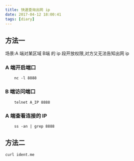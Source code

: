 ```yaml
---
title: 快速查询出网 ip
date: 2017-04-12 18:00:41
tags: [diary]
---
```


## 方法一

场景:A 端对某区域 B端 的 ip 段开放权限,对方又无法告知出网 ip

### A 端开启端口

````
    nc -l 8888
````

### B 端访问端口

````
    telnet A_IP 8888
````

### A 端查看连接的 IP

````
    ss -an | grep 8888
````

## 方法二

```
curl ident.me
```